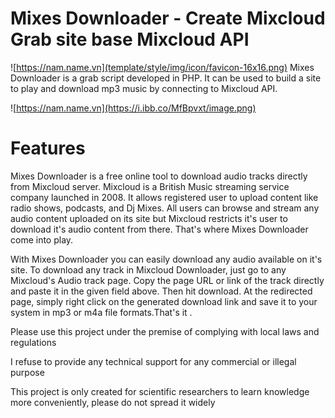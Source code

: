 # Mixes Downloader - Create Mixcloud Grab site base Mixcloud API

![https://nam.name.vn](template/style/img/icon/favicon-16x16.png) Mixes Downloader is a grab script developed in PHP. It can be used to build a site to play and download mp3 music by connecting to Mixcloud API.

![https://nam.name.vn](https://i.ibb.co/MfBpvxt/image.png)

# Features
Mixes Downloader is a free online tool to download audio tracks directly from Mixcloud server. Mixcloud is a British Music streaming service company launched in 2008. It allows registered user to upload content like radio shows, podcasts, and Dj Mixes. All users can browse and stream any audio content uploaded on its site but Mixcloud restricts it's user to download it's audio content from there. That's where Mixes Downloader come into play.

With Mixes Downloader you can easily download any audio available on it's site. To download any track in Mixcloud Downloader, just go to any Mixcloud's Audio track page. Copy the page URL or link of the track directly and paste it in the given field above. Then hit download. At the redirected page, simply right click on the generated download link and save it to your system in mp3 or m4a file formats.That's it .

Please use this project under the premise of complying with local laws and regulations

I refuse to provide any technical support for any commercial or illegal purpose

This project is only created for scientific researchers to learn knowledge more conveniently, please do not spread it widely
